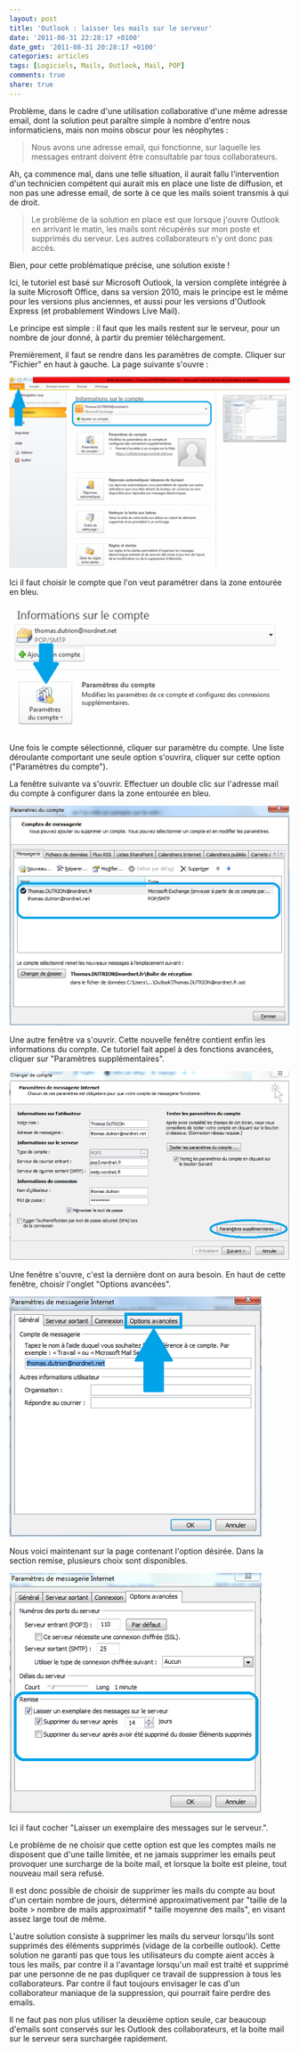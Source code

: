 ```yaml
---
layout: post
title: 'Outlook : laisser les mails sur le serveur'
date: '2011-08-31 22:28:17 +0100'
date_gmt: '2011-08-31 20:28:17 +0100'
categories: articles
tags: [Logiciels, Mails, Outlook, Mail, POP]
comments: true
share: true
---
```


Problème, dans le cadre d'une utilisation collaborative d'une même adresse email, dont la solution peut paraître simple à nombre d'entre nous informaticiens, mais non moins obscur pour les néophytes :

> Nous avons une adresse email, qui fonctionne, sur laquelle les messages entrant doivent être consultable par tous collaborateurs.

Ah, ça commence mal, dans une telle situation, il aurait fallu l'intervention d'un technicien compétent qui aurait mis en place une liste de diffusion, et non pas une adresse email, de sorte à ce que les mails soient transmis à qui de droit.

> Le problème de la solution en place est que lorsque j'ouvre Outlook en arrivant le matin, les mails sont récupérés sur mon poste et supprimés du serveur. Les autres collaborateurs n'y ont donc pas accès.

Bien, pour cette problématique précise, une solution existe !

Ici, le tutoriel est basé sur Microsoft Outlook, la version complète intégrée à la suite Microsoft Office, dans sa version 2010, mais le principe est le même pour les versions plus anciennes, et aussi pour les versions d'Outlook Express (et probablement Windows Live Mail).

Le principe est simple : il faut que les mails restent sur le serveur, pour un nombre de jour donné, à partir du premier téléchargement.

Premièrement, il faut se rendre dans les paramètres de compte. Cliquer sur "Fichier" en haut à gauche. La page suivante s'ouvre :

[![Outlook: informations sur le compte](/images/posts/2011-08-31-outlook-laisser-les-mails-sur-le-serveur-utilisation-collaborative/01.png)](/images/posts/2011-08-31-outlook-laisser-les-mails-sur-le-serveur-utilisation-collaborative/01.png)

Ici il faut choisir le compte que l'on veut paramétrer dans la zone entourée en bleu.

[![Outlook: Paramètres du compte](/images/posts/2011-08-31-outlook-laisser-les-mails-sur-le-serveur-utilisation-collaborative/02.png)](/images/posts/2011-08-31-outlook-laisser-les-mails-sur-le-serveur-utilisation-collaborative/02.png)

Une fois le compte sélectionné, cliquer sur paramètre du compte. Une liste déroulante comportant une seule option s'ouvrira, cliquer sur cette option ("Paramètres du compte").

La fenêtre suivante va s'ouvrir. Effectuer un double clic sur l'adresse mail du compte à configurer dans la zone entourée en bleu.

[![Outlook: Paramètres, liste des comptes](/images/posts/2011-08-31-outlook-laisser-les-mails-sur-le-serveur-utilisation-collaborative/03.png)](/images/posts/2011-08-31-outlook-laisser-les-mails-sur-le-serveur-utilisation-collaborative/03.png)

Une autre fenêtre va s'ouvrir. Cette nouvelle fenêtre contient enfin les informations du compte. Ce tutoriel fait appel à des fonctions avancées, cliquer sur "Paramètres supplémentaires".

[![Outlook: Paramètres supplémentaires de gestion de compte](/images/posts/2011-08-31-outlook-laisser-les-mails-sur-le-serveur-utilisation-collaborative/04.png)](/images/posts/2011-08-31-outlook-laisser-les-mails-sur-le-serveur-utilisation-collaborative/04.png)

Une fenêtre s'ouvre, c'est la dernière dont on aura besoin. En haut de cette fenêtre, choisir l'onglet "Options avancées".

[![Outlook: Options avancées de gestion de compte](/images/posts/2011-08-31-outlook-laisser-les-mails-sur-le-serveur-utilisation-collaborative/05.png)](/images/posts/2011-08-31-outlook-laisser-les-mails-sur-le-serveur-utilisation-collaborative/05.png)

Nous voici maintenant sur la page contenant l'option désirée. Dans la section remise, plusieurs choix sont disponibles.

[![Outlook: Laisser un exemplaire des messages sur le serveur](/images/posts/2011-08-31-outlook-laisser-les-mails-sur-le-serveur-utilisation-collaborative/06.png)](/images/posts/2011-08-31-outlook-laisser-les-mails-sur-le-serveur-utilisation-collaborative/06.png)

Ici il faut cocher "Laisser un exemplaire des messages sur le serveur.".

Le problème de ne choisir que cette option est que les comptes mails ne disposent que d'une taille limitée, et ne jamais supprimer les emails peut provoquer une surcharge de la boite mail, et lorsque la boite est pleine, tout nouveau mail sera refusé.

Il est donc possible de choisir de supprimer les mails du compte au bout d'un certain nombre de jours, déterminé approximativement par "taille de la boite &gt; nombre de mails approximatif * taille moyenne des mails", en visant assez large tout de même.

L'autre solution consiste à supprimer les mails du serveur lorsqu'ils sont supprimés des éléments supprimés (vidage de la corbeille outlook). Cette solution ne garanti pas que tous les utilisateurs du compte aient accès à tous les mails, par contre il a l'avantage lorsqu'un mail est traité et supprimé par une personne de ne pas dupliquer ce travail de suppression à tous les collaborateurs. Par contre il faut toujours envisager le cas d'un collaborateur maniaque de la suppression, qui pourrait faire perdre des emails.

Il ne faut pas non plus utiliser la deuxième option seule, car beaucoup d'emails sont conservés sur les Outlook des collaborateurs, et la boite mail sur le serveur sera surchargée rapidement.
